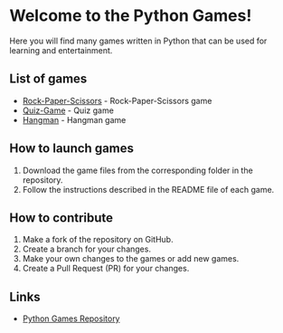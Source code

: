 # Welcome to the Python Games!

Here you will find many games written in Python that can be used for learning and entertainment.

## List of games

* [Rock-Paper-Scissors](/Rock-Paper-Scissors/README.MD) - Rock-Paper-Scissors game
* [Quiz-Game](/Quiz-Game/README.MD) - Quiz game
* [Hangman](/Hangman/README.MD) - Hangman game

## How to launch games

1. Download the game files from the corresponding folder in the repository.
2. Follow the instructions described in the README file of each game.

## How to contribute

1. Make a fork of the repository on GitHub.
2. Create a branch for your changes.
3. Make your own changes to the games or add new games.
4. Create a Pull Request (PR) for your changes.

## Links

* [Python Games Repository](https://github.com/jesewe/python-games )
